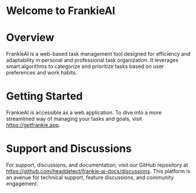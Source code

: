 Welcome to FrankieAI
===

# Overview
FrankieAI is a web-based task management tool designed for efficiency and adaptability in personal and professional task organization. It leverages smart algorithms to categorize and prioritize tasks based on user preferences and work habits.

# Getting Started
FrankieAI is accessible as a web application. To dive into a more streamlined way of managing your tasks and goals, visit https://getfrankie.app.

# Support and Discussions
For support, discussions, and documentation, visit our GitHub repository at https://github.com/headdetect/frankie-ai-docs/discussions. This platform is an avenue for technical support, feature discussions, and community engagement.

